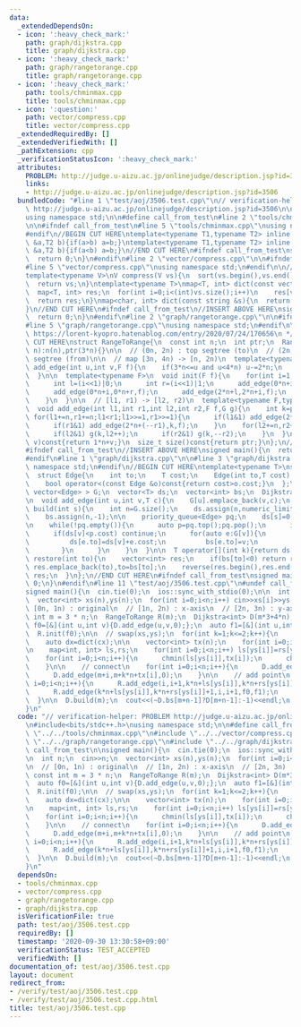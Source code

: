 ```yaml
---
data:
  _extendedDependsOn:
  - icon: ':heavy_check_mark:'
    path: graph/dijkstra.cpp
    title: graph/dijkstra.cpp
  - icon: ':heavy_check_mark:'
    path: graph/rangetorange.cpp
    title: graph/rangetorange.cpp
  - icon: ':heavy_check_mark:'
    path: tools/chminmax.cpp
    title: tools/chminmax.cpp
  - icon: ':question:'
    path: vector/compress.cpp
    title: vector/compress.cpp
  _extendedRequiredBy: []
  _extendedVerifiedWith: []
  _pathExtension: cpp
  _verificationStatusIcon: ':heavy_check_mark:'
  attributes:
    PROBLEM: http://judge.u-aizu.ac.jp/onlinejudge/description.jsp?id=3506
    links:
    - http://judge.u-aizu.ac.jp/onlinejudge/description.jsp?id=3506
  bundledCode: "#line 1 \"test/aoj/3506.test.cpp\"\n// verification-helper: PROBLEM\
    \ http://judge.u-aizu.ac.jp/onlinejudge/description.jsp?id=3506\n\n#include<bits/stdc++.h>\n\
    using namespace std;\n\n#define call_from_test\n#line 2 \"tools/chminmax.cpp\"\
    \n\n#ifndef call_from_test\n#line 5 \"tools/chminmax.cpp\"\nusing namespace std;\n\
    #endif\n//BEGIN CUT HERE\ntemplate<typename T1,typename T2> inline void chmin(T1\
    \ &a,T2 b){if(a>b) a=b;}\ntemplate<typename T1,typename T2> inline void chmax(T1\
    \ &a,T2 b){if(a<b) a=b;}\n//END CUT HERE\n#ifndef call_from_test\nsigned main(){\n\
    \  return 0;\n}\n#endif\n#line 2 \"vector/compress.cpp\"\n\n#ifndef call_from_test\n\
    #line 5 \"vector/compress.cpp\"\nusing namespace std;\n#endif\n\n//BEGIN CUT HERE\n\
    template<typename V>\nV compress(V vs){\n  sort(vs.begin(),vs.end());\n  vs.erase(unique(vs.begin(),vs.end()),vs.end());\n\
    \  return vs;\n}\ntemplate<typename T>\nmap<T, int> dict(const vector<T> &vs){\n\
    \  map<T, int> res;\n  for(int i=0;i<(int)vs.size();i++)\n    res[vs[i]]=i;\n\
    \  return res;\n}\nmap<char, int> dict(const string &s){\n  return dict(vector<char>(s.begin(),s.end()));\n\
    }\n//END CUT HERE\n#ifndef call_from_test\n//INSERT ABOVE HERE\nsigned main(){\n\
    \  return 0;\n}\n#endif\n#line 2 \"graph/rangetorange.cpp\"\n\n#ifndef call_from_test\n\
    #line 5 \"graph/rangetorange.cpp\"\nusing namespace std;\n#endif\n\n/*\n * @see\
    \ https://lorent-kyopro.hatenablog.com/entry/2020/07/24/170656\n */\n\n//BEGIN\
    \ CUT HERE\nstruct RangeToRange{\n  const int n;\n  int ptr;\n  RangeToRange(int\
    \ n):n(n),ptr(3*n){}\n\n  // (0n, 2n) : top segtree (to)\n  // (2n, 4n) : bottom\
    \ segtree (from)\n\n  // map [3n, 4n) -> [n, 2n)\n  template<typename F>\n  void\
    \ add_edge(int u,int v,F f){\n    if(3*n<=u and u<4*n) u-=2*n;\n    f(u,v);\n\
    \  }\n\n  template<typename F>\n  void init(F f){\n    for(int i=1;i<n;i++){\n\
    \      int l=(i<<1)|0;\n      int r=(i<<1)|1;\n      add_edge(0*n+i,0*n+l,f);\n\
    \      add_edge(0*n+i,0*n+r,f);\n      add_edge(2*n+l,2*n+i,f);\n      add_edge(2*n+r,2*n+i,f);\n\
    \    }\n  }\n\n  // [l1, r1) -> [l2, r2)\n  template<typename F,typename G>\n\
    \  void add_edge(int l1,int r1,int l2,int r2,F f,G g){\n    int k=ptr++;\n   \
    \ for(l1+=n,r1+=n;l1<r1;l1>>=1,r1>>=1){\n      if(l1&1) add_edge(2*n+(l1++),k,f);\n\
    \      if(r1&1) add_edge(2*n+(--r1),k,f);\n    }\n    for(l2+=n,r2+=n;l2<r2;l2>>=1,r2>>=1){\n\
    \      if(l2&1) g(k,l2++);\n      if(r2&1) g(k,--r2);\n    }\n  }\n  int idx(int\
    \ v)const{return 1*n+v;}\n  size_t size()const{return ptr;}\n};\n//END CUT HERE\n\
    #ifndef call_from_test\n//INSERT ABOVE HERE\nsigned main(){\n  return 0;\n}\n\
    #endif\n#line 1 \"graph/dijkstra.cpp\"\n\n#line 3 \"graph/dijkstra.cpp\"\nusing\
    \ namespace std;\n#endif\n//BEGIN CUT HERE\ntemplate<typename T>\nstruct Dijkstra{\n\
    \  struct Edge{\n    int to;\n    T cost;\n    Edge(int to,T cost):to(to),cost(cost){}\n\
    \    bool operator<(const Edge &o)const{return cost>o.cost;}\n  };\n\n  vector<\
    \ vector<Edge> > G;\n  vector<T> ds;\n  vector<int> bs;\n  Dijkstra(int n):G(n){}\n\
    \n  void add_edge(int u,int v,T c){\n    G[u].emplace_back(v,c);\n  }\n\n  void\
    \ build(int s){\n    int n=G.size();\n    ds.assign(n,numeric_limits<T>::max());\n\
    \    bs.assign(n,-1);\n\n    priority_queue<Edge> pq;\n    ds[s]=0;\n    pq.emplace(s,ds[s]);\n\
    \n    while(!pq.empty()){\n      auto p=pq.top();pq.pop();\n      int v=p.to;\n\
    \      if(ds[v]<p.cost) continue;\n      for(auto e:G[v]){\n        if(ds[e.to]>ds[v]+e.cost){\n\
    \          ds[e.to]=ds[v]+e.cost;\n          bs[e.to]=v;\n          pq.emplace(e.to,ds[e.to]);\n\
    \        }\n      }\n    }\n  }\n\n  T operator[](int k){return ds[k];}\n\n  vector<int>\
    \ restore(int to){\n    vector<int> res;\n    if(bs[to]<0) return res;\n    while(~to)\
    \ res.emplace_back(to),to=bs[to];\n    reverse(res.begin(),res.end());\n    return\
    \ res;\n  }\n};\n//END CUT HERE\n#ifndef call_from_test\nsigned main(){\n  return\
    \ 0;\n}\n#endif\n#line 11 \"test/aoj/3506.test.cpp\"\n#undef call_from_test\n\n\
    signed main(){\n  cin.tie(0);\n  ios::sync_with_stdio(0);\n\n  int n;\n  cin>>n;\n\
    \  vector<int> xs(n),ys(n);\n  for(int i=0;i<n;i++) cin>>xs[i]>>ys[i];\n\n  //\
    \ [0n, 1n) : original\n  // [1n, 2n) : x-axis\n  // [2n, 3n) : y-axis\n  const\
    \ int m = 3 * n;\n  RangeToRange R(m);\n  Dijkstra<int> D(m*3+4*n);\n\n  auto\
    \ f0=[&](int u,int v){D.add_edge(u,v,0);};\n  auto f1=[&](int u,int v){D.add_edge(u,v,1);};\n\
    \  R.init(f0);\n\n  // swap(xs,ys);\n  for(int k=1;k<=2;k++){\n    auto cx=compress(xs);\n\
    \    auto dx=dict(cx);\n\n    vector<int> tx(n);\n    for(int i=0;i<n;i++) tx[i]=dx[xs[i]];\n\
    \n    map<int, int> ls,rs;\n    for(int i=0;i<n;i++) ls[ys[i]]=rs[ys[i]]=tx[i];\n\
    \    for(int i=0;i<n;i++){\n      chmin(ls[ys[i]],tx[i]);\n      chmax(rs[ys[i]],tx[i]);\n\
    \    }\n\n    // connect\n    for(int i=0;i<n;i++){\n      D.add_edge(m+k*n+tx[i],m+i,0);\n\
    \      D.add_edge(m+i,m+k*n+tx[i],0);\n    }\n\n    // add point\n    for(int\
    \ i=0;i<n;i++){\n      R.add_edge(i,i+1,k*n+ls[ys[i]],k*n+rs[ys[i]]+1,f0,f1);\n\
    \      R.add_edge(k*n+ls[ys[i]],k*n+rs[ys[i]]+1,i,i+1,f0,f1);\n    }\n\n    swap(xs,ys);\n\
    \  }\n\n  D.build(m);\n  cout<<(~D.bs[m+n-1]?D[m+n-1]:-1)<<endl;\n  return 0;\n\
    }\n"
  code: "// verification-helper: PROBLEM http://judge.u-aizu.ac.jp/onlinejudge/description.jsp?id=3506\n\
    \n#include<bits/stdc++.h>\nusing namespace std;\n\n#define call_from_test\n#include\
    \ \"../../tools/chminmax.cpp\"\n#include \"../../vector/compress.cpp\"\n#include\
    \ \"../../graph/rangetorange.cpp\"\n#include \"../../graph/dijkstra.cpp\"\n#undef\
    \ call_from_test\n\nsigned main(){\n  cin.tie(0);\n  ios::sync_with_stdio(0);\n\
    \n  int n;\n  cin>>n;\n  vector<int> xs(n),ys(n);\n  for(int i=0;i<n;i++) cin>>xs[i]>>ys[i];\n\
    \n  // [0n, 1n) : original\n  // [1n, 2n) : x-axis\n  // [2n, 3n) : y-axis\n \
    \ const int m = 3 * n;\n  RangeToRange R(m);\n  Dijkstra<int> D(m*3+4*n);\n\n\
    \  auto f0=[&](int u,int v){D.add_edge(u,v,0);};\n  auto f1=[&](int u,int v){D.add_edge(u,v,1);};\n\
    \  R.init(f0);\n\n  // swap(xs,ys);\n  for(int k=1;k<=2;k++){\n    auto cx=compress(xs);\n\
    \    auto dx=dict(cx);\n\n    vector<int> tx(n);\n    for(int i=0;i<n;i++) tx[i]=dx[xs[i]];\n\
    \n    map<int, int> ls,rs;\n    for(int i=0;i<n;i++) ls[ys[i]]=rs[ys[i]]=tx[i];\n\
    \    for(int i=0;i<n;i++){\n      chmin(ls[ys[i]],tx[i]);\n      chmax(rs[ys[i]],tx[i]);\n\
    \    }\n\n    // connect\n    for(int i=0;i<n;i++){\n      D.add_edge(m+k*n+tx[i],m+i,0);\n\
    \      D.add_edge(m+i,m+k*n+tx[i],0);\n    }\n\n    // add point\n    for(int\
    \ i=0;i<n;i++){\n      R.add_edge(i,i+1,k*n+ls[ys[i]],k*n+rs[ys[i]]+1,f0,f1);\n\
    \      R.add_edge(k*n+ls[ys[i]],k*n+rs[ys[i]]+1,i,i+1,f0,f1);\n    }\n\n    swap(xs,ys);\n\
    \  }\n\n  D.build(m);\n  cout<<(~D.bs[m+n-1]?D[m+n-1]:-1)<<endl;\n  return 0;\n\
    }\n"
  dependsOn:
  - tools/chminmax.cpp
  - vector/compress.cpp
  - graph/rangetorange.cpp
  - graph/dijkstra.cpp
  isVerificationFile: true
  path: test/aoj/3506.test.cpp
  requiredBy: []
  timestamp: '2020-09-30 13:30:58+09:00'
  verificationStatus: TEST_ACCEPTED
  verifiedWith: []
documentation_of: test/aoj/3506.test.cpp
layout: document
redirect_from:
- /verify/test/aoj/3506.test.cpp
- /verify/test/aoj/3506.test.cpp.html
title: test/aoj/3506.test.cpp
---
```

